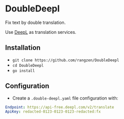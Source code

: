 # DoubleDeepl

Fix text by double translation.

Use [DeepL](https://deepl.com) as translation services.

## Installation

* `git clone https://github.com/rangzen/DoubleDeepl`
* `cd DoubleDeepl`
* `go install`

## Configuration

* Create a `.double-deepl.yaml` file configuration with:

```yaml
Endpoint: https://api-free.deepl.com/v2/translate
ApiKey: redacted-0123-0123-0123-redacted:fx
```

